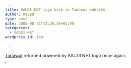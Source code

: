 ```yaml
---
title: SAUDI NET logo back in Tadawul website
author: Rayed
type: post
date: 2005-08-31T11:26:56+03:00
categories:
  - SAUDI NET
wordpress_id: 144

---
```

<a href="http://tadawul.com.sa/">Tadawul</a> returned powered by SAUDI NET logo once again.

<img src='/static/uploads/old/saudinet.gif' alt=''  border="1"/>

